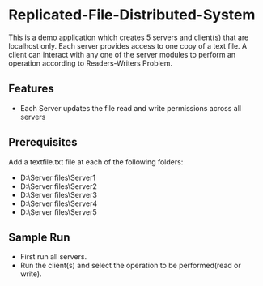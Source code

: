 # Replicated-File-Distributed-System
This is a demo application which creates 5 servers and client(s) that are localhost only. Each server provides access to one copy of a text file. A client can interact with any one of the server modules to perform an operation according to Readers-Writers Problem. 

## Features
* Each Server updates the file read and write permissions across all servers

## Prerequisites
Add a textfile.txt file at each of the following folders:
   * D:\Server files\Server1
   * D:\Server files\Server2
   * D:\Server files\Server3
   * D:\Server files\Server4
   * D:\Server files\Server5
   
## Sample Run
* First run all servers.
* Run the client(s) and select the operation to be performed(read or write).

